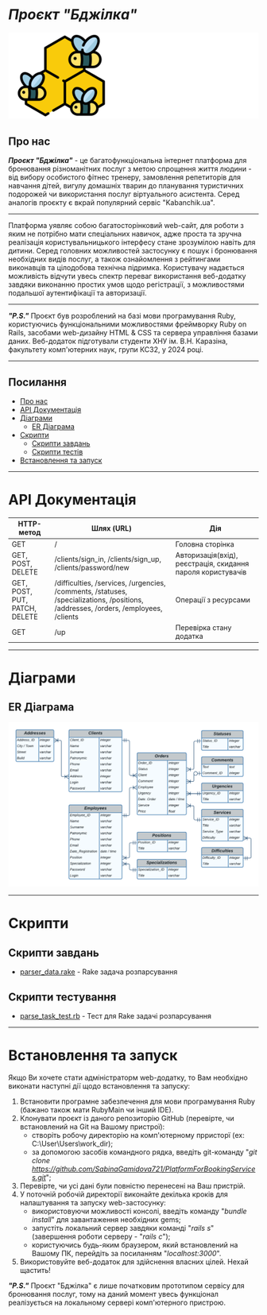 # ***Проєкт "Бджілка"***

![Logo](/platform/app/assets/images/logo.svg)

## **Про нас**

***Проєкт "Бджілка"*** - це багатофункціональна інтернет платформа для бронювання різноманітних послуг з метою спрощення життя людини - від вибору особистого фітнес тренеру, замовлення репетиторів для навчання дітей, вигулу домашніх тварин до планування туристичних подорожей чи використання послуг віртуального асистента. Серед аналогів проєкту є вкрай популярний сервіс "Kabanchik.ua".

---

Платформа уявляє собою багатосторінковий web-сайт, для роботи з яким не потрібно мати спеціальних навичок, адже проста та зручна реалізація користувальницького інтерфесу стане зрозумілою навіть для дитини. Серед головних можливостей застосунку є пошук і бронювання необхідних видів послуг, а також ознайомлення з рейтингами виконавців та цілодобова технічна підримка. Користувачу надається можливість відчути увесь спектр переваг використання веб-додатку завдяки виконанню простих умов щодо регістрації, з можливостями подальшої аутентифікації та авторизації. 

---

***"P.S."*** Проєкт був розроблений на базі мови програмування Ruby, користуючись функціональними можливостями фреймворку Ruby on Rails, засобами web-дизайну HTML & CSS та сервера управління базами даних. Веб-додаток підготували студенти ХНУ ім. В.Н. Каразіна, факультету комп'ютерних наук, групи КС32, у 2024 році. 

---

## Посилання

- [Про нас](#про-нас)
- [API Документація](#api-документація) 
- [Діаграми](#діаграми)
    - [ER Діаграма](#er-діаграма)
- [Скрипти](#скрипти) 
    - [Скрипти завдань](#скрипти-завдань)
    - [Скрипти тестів](#скрипти-тестування) 
- [Встановлення та запуск](#встановлення-та-запуск)

---

# **API Документація**

| HTTP-метод | Шлях (URL)         | Дія                   |
|------------|--------------------|-----------------------|
| GET        | /                  | Головна сторінка      |
| GET, POST, DELETE | /clients/sign_in, /clients/sign_up, /clients/password/new | Авторизація(вхід), реєстрація, скидання пароля користувачів |
| GET, POST, PUT, PATCH, DELETE | /difficulties, /services, /urgencies, /comments, /statuses, /specializations, /positions, /addresses, /orders, /employees, /clients | Операції з ресурсами |
| GET        | /up                | Перевірка стану додатка |

---

# **Діаграми**

## ER Діаграма

![ER-diagram](/docs/ScreenOfDBFinal.png)

---

# **Скрипти**

## Скрипти завдань

- [parser_data.rake](/platform/lib/tasks/parse_data.rake) - Rake задача розпарсування

## Скрипти тестування

- [parse_task_test.rb](/platform/test/tasks/parse_task_test.rb) - Тест для Rake задачі розпарсування

---

# Встановлення та запуск

Якщо Ви хочете стати адміністраторм web-додатку, то Вам необхідно виконати наступні дії щодо встановлення та запуску:

1. Встановити програмне забезпечення для мови програмування Ruby (бажано також мати RubyMain чи інший IDE).
2. Клонувати проєкт із даного репозиторію GitHub (перевірте, чи встановлений на Git на Вашому пристрої):
    - створіть робочу директорію на комп'ютерному прристорї (ex: C:\User\Users\work_dir);
    - за допомогою засобів командного рядка, введіть git-команду "*git clone https://github.com/SabinaGamidova721/PlatformForBookingServices.git*";
3. Перевірте, чи усі дані були повністю перенесені на Ваш пристрій.
4. У поточній робочій директорії виконайте декілька кроків для налаштування та запуску web-застосунку:
    - використовуючи можливості консолі, введіть команду "*bundle install*" для завантаження необхідних gems;
    - запустіть локальний сервер завдяки команді "*rails s*" (завершення роботи серверу - "*rails c*");
    - користуючись будь-яким браузером, який встановлений на Вашому ПК, перейдіть за посиланням "*localhost:3000*".
5. Використовуйте веб-додаток для здійснення власних цілей. Нехай щастить!

***"P.S."*** Проєкт "Бджілка" є лише початковим прототипом сервісу для бронювання послуг, тому на даний момент увесь функціонал реалізується на локальному сервері комп'ютерного пристрою.

